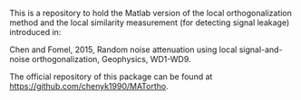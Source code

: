 This is a repository to hold the Matlab version of the local orthogonalization method and the local similarity measurement (for detecting signal leakage) introduced in:

Chen and Fomel, 2015, Random noise attenuation using local signal-and-noise orthogonalization, Geophysics, WD1-WD9.

The official repository of this package can be found at https://github.com/chenyk1990/MATortho. 
